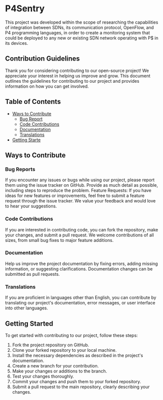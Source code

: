 # P4Sentry

This project was developed within the scope of researching the capabilities of integration between SDNs, its communication protocol, OpenFlow, and P4 programming languages, in order to create a monitoring system that could be deployed to any new or existing SDN network operating with P$ in its devices.

## Contribution Guidelines
Thank you for considering contributing to our open-source project! We appreciate your interest in helping us improve and grow. This document outlines the guidelines for contributing to our project and provides information on how you can get involved.

## Table of Contents
- [Ways to Contribute](ways-to-contribute)
   - [Bug Report](bug-reports)
   - [Code Contributions](code-contributions)
   - [Documentation](documentation)
   - [Translations](translations)
- [Getting Starte](getting-started)

## Ways to Contribute

### Bug Reports
If you encounter any issues or bugs while using our project, please report them using the issue tracker on GitHub. Provide as much detail as possible, including steps to reproduce the problem.
Feature Requests: If you have ideas for new features or improvements, feel free to submit a feature request through the issue tracker. We value your feedback and would love to hear your suggestions.

### Code Contributions
If you are interested in contributing code, you can fork the repository, make your changes, and submit a pull request. We welcome contributions of all sizes, from small bug fixes to major feature additions.

### Documentation
Help us improve the project documentation by fixing errors, adding missing information, or suggesting clarifications. Documentation changes can be submitted as pull requests.

### Translations
If you are proficient in languages other than English, you can contribute by translating our project's documentation, error messages, or user interface into other languages.

## Getting Started
To get started with contributing to our project, follow these steps:

1. Fork the project repository on GitHub.
2. Clone your forked repository to your local machine.
3. Install the necessary dependencies as described in the project's documentation.
4. Create a new branch for your contribution.
5. Make your changes or additions to the branch.
6. Test your changes thoroughly.
7. Commit your changes and push them to your forked repository.
8. Submit a pull request to the main repository, clearly describing your changes.

<!--

**Here are some ideas to get you started:**

🙋‍♀️ A short introduction - what is your organization all about?
🌈 Contribution guidelines - how can the community get involved?
👩‍💻 Useful resources - where can the community find your docs? Is there anything else the community should know?
🍿 Fun facts - what does your team eat for breakfast?
🧙 Remember, you can do mighty things with the power of [Markdown](https://docs.github.com/github/writing-on-github/getting-started-with-writing-and-formatting-on-github/basic-writing-and-formatting-syntax)
-->
